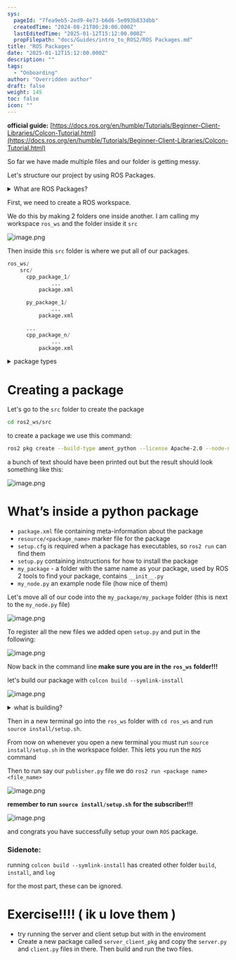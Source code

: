 ```yaml
---
sys:
  pageId: "7fea9eb5-2ed9-4e73-b6d6-5e093b833dbb"
  createdTime: "2024-08-21T00:28:00.000Z"
  lastEditedTime: "2025-01-12T15:12:00.000Z"
  propFilepath: "docs/Guides/intro_to_ROS2/ROS Packages.md"
title: "ROS Packages"
date: "2025-01-12T15:12:00.000Z"
description: ""
tags:
  - "Onboarding"
author: "Overridden author"
draft: false
weight: 145
toc: false
icon: ""
---
```


**official guide:** [https://docs.ros.org/en/humble/Tutorials/Beginner-Client-Libraries/Colcon-Tutorial.html](https://docs.ros.org/en/humble/Tutorials/Beginner-Client-Libraries/Colcon-Tutorial.html)

So far we have made multiple files and our folder is getting messy.

Let's structure our project by using ROS Packages.

<details>

<summary>What are ROS Packages?</summary>

ROS Packages are, as the name implies, packages of code that are highly sharable between ROS developers.

They consist of a folder, `package.xml` file, and source code

```python
      cpp_package_1/
		      ... imagine much code files here ..
          package.xml
```

</details>

First, we need to create a ROS workspace.

We do this by making 2 folders one inside another. I am calling my workspace `ros_ws` and the folder inside it `src`

![image.png](https://prod-files-secure.s3.us-west-2.amazonaws.com/d518164a-d88e-44d1-a4ee-3adb3bd8bce0/70706947-fd18-4537-a67b-e12946812d31/image.png?X-Amz-Algorithm=AWS4-HMAC-SHA256&X-Amz-Content-Sha256=UNSIGNED-PAYLOAD&X-Amz-Credential=ASIAZI2LB466VH65HCSY%2F20250226%2Fus-west-2%2Fs3%2Faws4_request&X-Amz-Date=20250226T003652Z&X-Amz-Expires=3600&X-Amz-Security-Token=IQoJb3JpZ2luX2VjEBkaCXVzLXdlc3QtMiJHMEUCIDLfrc92rtlWHkAl6uU%2Bd3BGX4YTRZZ%2B5W17xX53anjSAiEAwaHpS%2FoGtvQAKO5DZEK8UZADPVeVAvFrP%2F63HJAPAu0q%2FwMIURAAGgw2Mzc0MjMxODM4MDUiDGi7vspd7%2FS%2B8pBaOCrcAxBtcEcBGPjEkCHz7u8lQgjtwBRfS8K5iD6EdoUSXwNpJ52OYnJKlyXNUklPTAJE8avAejM%2F7wtlI2AeobRTbm%2FTSc%2BdyfTrcZeEcnrdv1VLE6iW4MakxUZOeNeS0t0R8L3VYsJ37rvBPw2I%2B9wbN0wOvVnZHOJ%2BojIq1Do%2BLWS7cCY3O2scGj1%2BvU5mbtmgmZvREKykF9NIbcJpV1tFMjIqL95ElxYk%2FMZRGH%2BjnrMXnOUmNk3a7Vqa7Ti90ZyR90hOOfqJ1F2zEP30AnQ0TG8WSuR32LuIJ%2BiJzCfGAuzA4Fp7j%2FWtM3i4frrehJaw3q3MKFED6WnKOkTQSOOZzq0RQtKlCKsvQFPFAc%2FSsCZoChXYIc4jMvjTAw3Of7uNO7yQIZwil5%2Bo3Fa%2BD69corbzBZh8OX1dEWC3NOkUm5vRkCJnrS3KUdaKEh6j6fddJKhapB10s5dlMiXetdYpF7763JAxZFSUnh0TPCVr8tduV2TJrnvIpx%2Bx0leZiP%2BgzCzQuYFeiQrWwHoOEb0BM4Xjv5mJS66VxusUDoqCaNhjrUOcTQkTZr%2BhmFlN%2BiSa03Tvs2%2FUjXb6DB41htVl64wK2CR3rAPLNo7qRuSxBTxhqSaSwgASRz0Pmnn1MKG9%2Bb0GOqUBdgn3q%2B7pdDlwVX8FGynOx70bZvD2aL9%2FncZpkkKLiceQmiu461QTTXgQLWHEdiQgZVhyiIP1DHaZnvR99NuFXdPdqowyrqcl0Ns8c8YuXTzKER%2F4gKKzXEog63rOU9qvMro4L9BC2gMkhbFvU3Uolx02LCjLBb6sJOd6CZEMM9wAZcv%2F2ow1IGzhTXL8PjHbdcMXq%2BGshEPUFXk2k1IP7H4WRXtK&X-Amz-Signature=e0dcf483358d9b90204cf0adeb8df4848a4cbea388fbb6ea78da8f942eff898e&X-Amz-SignedHeaders=host&x-id=GetObject)

Then inside this `src` folder is where we put all of our packages.

```python
ros_ws/
    src/
      cpp_package_1/
		      ...
          package.xml

      py_package_1/
		      ...
          package.xml

      ...
      cpp_package_n/
		      ...
          package.xml

```

<details>

<summary>package types</summary>

packages can be either `C++` or python.

the intern file structure is different for each but for this guide we will stick to creating python packages

</details>

# Creating a package

Let's go to the `src` folder to create the package

```bash
cd ros2_ws/src
```

to create a package we use this command:

```bash
ros2 pkg create --build-type ament_python --license Apache-2.0 --node-name my_node my_package
```

a bunch of text should have been printed out but the result should look something like this:

![image.png](https://prod-files-secure.s3.us-west-2.amazonaws.com/d518164a-d88e-44d1-a4ee-3adb3bd8bce0/e6cf1e3f-8512-4a3e-b131-079f800bf3e8/image.png?X-Amz-Algorithm=AWS4-HMAC-SHA256&X-Amz-Content-Sha256=UNSIGNED-PAYLOAD&X-Amz-Credential=ASIAZI2LB466VH65HCSY%2F20250226%2Fus-west-2%2Fs3%2Faws4_request&X-Amz-Date=20250226T003652Z&X-Amz-Expires=3600&X-Amz-Security-Token=IQoJb3JpZ2luX2VjEBkaCXVzLXdlc3QtMiJHMEUCIDLfrc92rtlWHkAl6uU%2Bd3BGX4YTRZZ%2B5W17xX53anjSAiEAwaHpS%2FoGtvQAKO5DZEK8UZADPVeVAvFrP%2F63HJAPAu0q%2FwMIURAAGgw2Mzc0MjMxODM4MDUiDGi7vspd7%2FS%2B8pBaOCrcAxBtcEcBGPjEkCHz7u8lQgjtwBRfS8K5iD6EdoUSXwNpJ52OYnJKlyXNUklPTAJE8avAejM%2F7wtlI2AeobRTbm%2FTSc%2BdyfTrcZeEcnrdv1VLE6iW4MakxUZOeNeS0t0R8L3VYsJ37rvBPw2I%2B9wbN0wOvVnZHOJ%2BojIq1Do%2BLWS7cCY3O2scGj1%2BvU5mbtmgmZvREKykF9NIbcJpV1tFMjIqL95ElxYk%2FMZRGH%2BjnrMXnOUmNk3a7Vqa7Ti90ZyR90hOOfqJ1F2zEP30AnQ0TG8WSuR32LuIJ%2BiJzCfGAuzA4Fp7j%2FWtM3i4frrehJaw3q3MKFED6WnKOkTQSOOZzq0RQtKlCKsvQFPFAc%2FSsCZoChXYIc4jMvjTAw3Of7uNO7yQIZwil5%2Bo3Fa%2BD69corbzBZh8OX1dEWC3NOkUm5vRkCJnrS3KUdaKEh6j6fddJKhapB10s5dlMiXetdYpF7763JAxZFSUnh0TPCVr8tduV2TJrnvIpx%2Bx0leZiP%2BgzCzQuYFeiQrWwHoOEb0BM4Xjv5mJS66VxusUDoqCaNhjrUOcTQkTZr%2BhmFlN%2BiSa03Tvs2%2FUjXb6DB41htVl64wK2CR3rAPLNo7qRuSxBTxhqSaSwgASRz0Pmnn1MKG9%2Bb0GOqUBdgn3q%2B7pdDlwVX8FGynOx70bZvD2aL9%2FncZpkkKLiceQmiu461QTTXgQLWHEdiQgZVhyiIP1DHaZnvR99NuFXdPdqowyrqcl0Ns8c8YuXTzKER%2F4gKKzXEog63rOU9qvMro4L9BC2gMkhbFvU3Uolx02LCjLBb6sJOd6CZEMM9wAZcv%2F2ow1IGzhTXL8PjHbdcMXq%2BGshEPUFXk2k1IP7H4WRXtK&X-Amz-Signature=c0b53837dd2c73746470b7afccfa7294d51879c605043013c5b9fdc27de4fec9&X-Amz-SignedHeaders=host&x-id=GetObject)

# What’s inside a python package

- `package.xml` file containing meta-information about the package
- `resource/<package_name>` marker file for the package
- `setup.cfg` is required when a package has executables, so `ros2 run` can find them
- `setup.py` containing instructions for how to install the package
- `my_package` - a folder with the same name as your package, used by ROS 2 tools to find your package, contains `__init__.py`
- `my_node.py` an example node file (how nice of them)

Let's move all of our code into the `my_package/my_package` folder (this is next to the `my_node.py` file)

![image.png](https://prod-files-secure.s3.us-west-2.amazonaws.com/d518164a-d88e-44d1-a4ee-3adb3bd8bce0/9ce58f11-0da9-4d3e-b86d-506a9685d378/image.png?X-Amz-Algorithm=AWS4-HMAC-SHA256&X-Amz-Content-Sha256=UNSIGNED-PAYLOAD&X-Amz-Credential=ASIAZI2LB466VH65HCSY%2F20250226%2Fus-west-2%2Fs3%2Faws4_request&X-Amz-Date=20250226T003652Z&X-Amz-Expires=3600&X-Amz-Security-Token=IQoJb3JpZ2luX2VjEBkaCXVzLXdlc3QtMiJHMEUCIDLfrc92rtlWHkAl6uU%2Bd3BGX4YTRZZ%2B5W17xX53anjSAiEAwaHpS%2FoGtvQAKO5DZEK8UZADPVeVAvFrP%2F63HJAPAu0q%2FwMIURAAGgw2Mzc0MjMxODM4MDUiDGi7vspd7%2FS%2B8pBaOCrcAxBtcEcBGPjEkCHz7u8lQgjtwBRfS8K5iD6EdoUSXwNpJ52OYnJKlyXNUklPTAJE8avAejM%2F7wtlI2AeobRTbm%2FTSc%2BdyfTrcZeEcnrdv1VLE6iW4MakxUZOeNeS0t0R8L3VYsJ37rvBPw2I%2B9wbN0wOvVnZHOJ%2BojIq1Do%2BLWS7cCY3O2scGj1%2BvU5mbtmgmZvREKykF9NIbcJpV1tFMjIqL95ElxYk%2FMZRGH%2BjnrMXnOUmNk3a7Vqa7Ti90ZyR90hOOfqJ1F2zEP30AnQ0TG8WSuR32LuIJ%2BiJzCfGAuzA4Fp7j%2FWtM3i4frrehJaw3q3MKFED6WnKOkTQSOOZzq0RQtKlCKsvQFPFAc%2FSsCZoChXYIc4jMvjTAw3Of7uNO7yQIZwil5%2Bo3Fa%2BD69corbzBZh8OX1dEWC3NOkUm5vRkCJnrS3KUdaKEh6j6fddJKhapB10s5dlMiXetdYpF7763JAxZFSUnh0TPCVr8tduV2TJrnvIpx%2Bx0leZiP%2BgzCzQuYFeiQrWwHoOEb0BM4Xjv5mJS66VxusUDoqCaNhjrUOcTQkTZr%2BhmFlN%2BiSa03Tvs2%2FUjXb6DB41htVl64wK2CR3rAPLNo7qRuSxBTxhqSaSwgASRz0Pmnn1MKG9%2Bb0GOqUBdgn3q%2B7pdDlwVX8FGynOx70bZvD2aL9%2FncZpkkKLiceQmiu461QTTXgQLWHEdiQgZVhyiIP1DHaZnvR99NuFXdPdqowyrqcl0Ns8c8YuXTzKER%2F4gKKzXEog63rOU9qvMro4L9BC2gMkhbFvU3Uolx02LCjLBb6sJOd6CZEMM9wAZcv%2F2ow1IGzhTXL8PjHbdcMXq%2BGshEPUFXk2k1IP7H4WRXtK&X-Amz-Signature=cd00eb7ebba6d5ff35aff3937c911b989c4a1c154ffcb6d724f3aed7ee85c3bd&X-Amz-SignedHeaders=host&x-id=GetObject)

To register all the new files we added open `setup.py` and put in the following:

![image.png](https://prod-files-secure.s3.us-west-2.amazonaws.com/d518164a-d88e-44d1-a4ee-3adb3bd8bce0/1cd7c262-4cae-4496-9d75-c178537d24a2/image.png?X-Amz-Algorithm=AWS4-HMAC-SHA256&X-Amz-Content-Sha256=UNSIGNED-PAYLOAD&X-Amz-Credential=ASIAZI2LB466VH65HCSY%2F20250226%2Fus-west-2%2Fs3%2Faws4_request&X-Amz-Date=20250226T003652Z&X-Amz-Expires=3600&X-Amz-Security-Token=IQoJb3JpZ2luX2VjEBkaCXVzLXdlc3QtMiJHMEUCIDLfrc92rtlWHkAl6uU%2Bd3BGX4YTRZZ%2B5W17xX53anjSAiEAwaHpS%2FoGtvQAKO5DZEK8UZADPVeVAvFrP%2F63HJAPAu0q%2FwMIURAAGgw2Mzc0MjMxODM4MDUiDGi7vspd7%2FS%2B8pBaOCrcAxBtcEcBGPjEkCHz7u8lQgjtwBRfS8K5iD6EdoUSXwNpJ52OYnJKlyXNUklPTAJE8avAejM%2F7wtlI2AeobRTbm%2FTSc%2BdyfTrcZeEcnrdv1VLE6iW4MakxUZOeNeS0t0R8L3VYsJ37rvBPw2I%2B9wbN0wOvVnZHOJ%2BojIq1Do%2BLWS7cCY3O2scGj1%2BvU5mbtmgmZvREKykF9NIbcJpV1tFMjIqL95ElxYk%2FMZRGH%2BjnrMXnOUmNk3a7Vqa7Ti90ZyR90hOOfqJ1F2zEP30AnQ0TG8WSuR32LuIJ%2BiJzCfGAuzA4Fp7j%2FWtM3i4frrehJaw3q3MKFED6WnKOkTQSOOZzq0RQtKlCKsvQFPFAc%2FSsCZoChXYIc4jMvjTAw3Of7uNO7yQIZwil5%2Bo3Fa%2BD69corbzBZh8OX1dEWC3NOkUm5vRkCJnrS3KUdaKEh6j6fddJKhapB10s5dlMiXetdYpF7763JAxZFSUnh0TPCVr8tduV2TJrnvIpx%2Bx0leZiP%2BgzCzQuYFeiQrWwHoOEb0BM4Xjv5mJS66VxusUDoqCaNhjrUOcTQkTZr%2BhmFlN%2BiSa03Tvs2%2FUjXb6DB41htVl64wK2CR3rAPLNo7qRuSxBTxhqSaSwgASRz0Pmnn1MKG9%2Bb0GOqUBdgn3q%2B7pdDlwVX8FGynOx70bZvD2aL9%2FncZpkkKLiceQmiu461QTTXgQLWHEdiQgZVhyiIP1DHaZnvR99NuFXdPdqowyrqcl0Ns8c8YuXTzKER%2F4gKKzXEog63rOU9qvMro4L9BC2gMkhbFvU3Uolx02LCjLBb6sJOd6CZEMM9wAZcv%2F2ow1IGzhTXL8PjHbdcMXq%2BGshEPUFXk2k1IP7H4WRXtK&X-Amz-Signature=48d16c99b6555b6197efc3c3fd2fa4b455e783758c06974bab28563caaa0bc53&X-Amz-SignedHeaders=host&x-id=GetObject)

Now back in the command line **make sure you are in the** **`ros_ws`** **folder!!!**

let's build our package with `colcon build --symlink-install`

![image.png](https://prod-files-secure.s3.us-west-2.amazonaws.com/d518164a-d88e-44d1-a4ee-3adb3bd8bce0/2f2a0d27-b173-48fd-b189-5f5c0ce65619/image.png?X-Amz-Algorithm=AWS4-HMAC-SHA256&X-Amz-Content-Sha256=UNSIGNED-PAYLOAD&X-Amz-Credential=ASIAZI2LB466VH65HCSY%2F20250226%2Fus-west-2%2Fs3%2Faws4_request&X-Amz-Date=20250226T003652Z&X-Amz-Expires=3600&X-Amz-Security-Token=IQoJb3JpZ2luX2VjEBkaCXVzLXdlc3QtMiJHMEUCIDLfrc92rtlWHkAl6uU%2Bd3BGX4YTRZZ%2B5W17xX53anjSAiEAwaHpS%2FoGtvQAKO5DZEK8UZADPVeVAvFrP%2F63HJAPAu0q%2FwMIURAAGgw2Mzc0MjMxODM4MDUiDGi7vspd7%2FS%2B8pBaOCrcAxBtcEcBGPjEkCHz7u8lQgjtwBRfS8K5iD6EdoUSXwNpJ52OYnJKlyXNUklPTAJE8avAejM%2F7wtlI2AeobRTbm%2FTSc%2BdyfTrcZeEcnrdv1VLE6iW4MakxUZOeNeS0t0R8L3VYsJ37rvBPw2I%2B9wbN0wOvVnZHOJ%2BojIq1Do%2BLWS7cCY3O2scGj1%2BvU5mbtmgmZvREKykF9NIbcJpV1tFMjIqL95ElxYk%2FMZRGH%2BjnrMXnOUmNk3a7Vqa7Ti90ZyR90hOOfqJ1F2zEP30AnQ0TG8WSuR32LuIJ%2BiJzCfGAuzA4Fp7j%2FWtM3i4frrehJaw3q3MKFED6WnKOkTQSOOZzq0RQtKlCKsvQFPFAc%2FSsCZoChXYIc4jMvjTAw3Of7uNO7yQIZwil5%2Bo3Fa%2BD69corbzBZh8OX1dEWC3NOkUm5vRkCJnrS3KUdaKEh6j6fddJKhapB10s5dlMiXetdYpF7763JAxZFSUnh0TPCVr8tduV2TJrnvIpx%2Bx0leZiP%2BgzCzQuYFeiQrWwHoOEb0BM4Xjv5mJS66VxusUDoqCaNhjrUOcTQkTZr%2BhmFlN%2BiSa03Tvs2%2FUjXb6DB41htVl64wK2CR3rAPLNo7qRuSxBTxhqSaSwgASRz0Pmnn1MKG9%2Bb0GOqUBdgn3q%2B7pdDlwVX8FGynOx70bZvD2aL9%2FncZpkkKLiceQmiu461QTTXgQLWHEdiQgZVhyiIP1DHaZnvR99NuFXdPdqowyrqcl0Ns8c8YuXTzKER%2F4gKKzXEog63rOU9qvMro4L9BC2gMkhbFvU3Uolx02LCjLBb6sJOd6CZEMM9wAZcv%2F2ow1IGzhTXL8PjHbdcMXq%2BGshEPUFXk2k1IP7H4WRXtK&X-Amz-Signature=b1136a43622cf76e495a686e5f599f10650c471714e35bd6d127faa664943954&X-Amz-SignedHeaders=host&x-id=GetObject)

<details>

<summary>what is building?</summary>

if you are a CS major at Rose-Hulman you will learn the answer to this in CSSE132

but TLDR; is it combines all the code files into one program that can be run easily 

</details>

Then in a new terminal go into the `ros_ws` folder with `cd ros_ws` and run `source install/setup.sh`. 

From now on whenever you open a new terminal you must run `source install/setup.sh` in the workspace folder. This lets you run the `ROS` command

Then to run say our `publisher.py` file we do `ros2 run <package name> <file_name>`

![image.png](https://prod-files-secure.s3.us-west-2.amazonaws.com/d518164a-d88e-44d1-a4ee-3adb3bd8bce0/4f4b1219-3a44-4632-aa0a-ce3471699f59/image.png?X-Amz-Algorithm=AWS4-HMAC-SHA256&X-Amz-Content-Sha256=UNSIGNED-PAYLOAD&X-Amz-Credential=ASIAZI2LB466VH65HCSY%2F20250226%2Fus-west-2%2Fs3%2Faws4_request&X-Amz-Date=20250226T003652Z&X-Amz-Expires=3600&X-Amz-Security-Token=IQoJb3JpZ2luX2VjEBkaCXVzLXdlc3QtMiJHMEUCIDLfrc92rtlWHkAl6uU%2Bd3BGX4YTRZZ%2B5W17xX53anjSAiEAwaHpS%2FoGtvQAKO5DZEK8UZADPVeVAvFrP%2F63HJAPAu0q%2FwMIURAAGgw2Mzc0MjMxODM4MDUiDGi7vspd7%2FS%2B8pBaOCrcAxBtcEcBGPjEkCHz7u8lQgjtwBRfS8K5iD6EdoUSXwNpJ52OYnJKlyXNUklPTAJE8avAejM%2F7wtlI2AeobRTbm%2FTSc%2BdyfTrcZeEcnrdv1VLE6iW4MakxUZOeNeS0t0R8L3VYsJ37rvBPw2I%2B9wbN0wOvVnZHOJ%2BojIq1Do%2BLWS7cCY3O2scGj1%2BvU5mbtmgmZvREKykF9NIbcJpV1tFMjIqL95ElxYk%2FMZRGH%2BjnrMXnOUmNk3a7Vqa7Ti90ZyR90hOOfqJ1F2zEP30AnQ0TG8WSuR32LuIJ%2BiJzCfGAuzA4Fp7j%2FWtM3i4frrehJaw3q3MKFED6WnKOkTQSOOZzq0RQtKlCKsvQFPFAc%2FSsCZoChXYIc4jMvjTAw3Of7uNO7yQIZwil5%2Bo3Fa%2BD69corbzBZh8OX1dEWC3NOkUm5vRkCJnrS3KUdaKEh6j6fddJKhapB10s5dlMiXetdYpF7763JAxZFSUnh0TPCVr8tduV2TJrnvIpx%2Bx0leZiP%2BgzCzQuYFeiQrWwHoOEb0BM4Xjv5mJS66VxusUDoqCaNhjrUOcTQkTZr%2BhmFlN%2BiSa03Tvs2%2FUjXb6DB41htVl64wK2CR3rAPLNo7qRuSxBTxhqSaSwgASRz0Pmnn1MKG9%2Bb0GOqUBdgn3q%2B7pdDlwVX8FGynOx70bZvD2aL9%2FncZpkkKLiceQmiu461QTTXgQLWHEdiQgZVhyiIP1DHaZnvR99NuFXdPdqowyrqcl0Ns8c8YuXTzKER%2F4gKKzXEog63rOU9qvMro4L9BC2gMkhbFvU3Uolx02LCjLBb6sJOd6CZEMM9wAZcv%2F2ow1IGzhTXL8PjHbdcMXq%2BGshEPUFXk2k1IP7H4WRXtK&X-Amz-Signature=d3851820acc375af661d1808fba075d99a71d5038050515094cc4506b55d419c&X-Amz-SignedHeaders=host&x-id=GetObject)

**remember to run** **`source install/setup.sh`** **for the subscriber!!!**

![image.png](https://prod-files-secure.s3.us-west-2.amazonaws.com/d518164a-d88e-44d1-a4ee-3adb3bd8bce0/02121119-dad4-49ec-8356-c956108b4243/image.png?X-Amz-Algorithm=AWS4-HMAC-SHA256&X-Amz-Content-Sha256=UNSIGNED-PAYLOAD&X-Amz-Credential=ASIAZI2LB466VH65HCSY%2F20250226%2Fus-west-2%2Fs3%2Faws4_request&X-Amz-Date=20250226T003652Z&X-Amz-Expires=3600&X-Amz-Security-Token=IQoJb3JpZ2luX2VjEBkaCXVzLXdlc3QtMiJHMEUCIDLfrc92rtlWHkAl6uU%2Bd3BGX4YTRZZ%2B5W17xX53anjSAiEAwaHpS%2FoGtvQAKO5DZEK8UZADPVeVAvFrP%2F63HJAPAu0q%2FwMIURAAGgw2Mzc0MjMxODM4MDUiDGi7vspd7%2FS%2B8pBaOCrcAxBtcEcBGPjEkCHz7u8lQgjtwBRfS8K5iD6EdoUSXwNpJ52OYnJKlyXNUklPTAJE8avAejM%2F7wtlI2AeobRTbm%2FTSc%2BdyfTrcZeEcnrdv1VLE6iW4MakxUZOeNeS0t0R8L3VYsJ37rvBPw2I%2B9wbN0wOvVnZHOJ%2BojIq1Do%2BLWS7cCY3O2scGj1%2BvU5mbtmgmZvREKykF9NIbcJpV1tFMjIqL95ElxYk%2FMZRGH%2BjnrMXnOUmNk3a7Vqa7Ti90ZyR90hOOfqJ1F2zEP30AnQ0TG8WSuR32LuIJ%2BiJzCfGAuzA4Fp7j%2FWtM3i4frrehJaw3q3MKFED6WnKOkTQSOOZzq0RQtKlCKsvQFPFAc%2FSsCZoChXYIc4jMvjTAw3Of7uNO7yQIZwil5%2Bo3Fa%2BD69corbzBZh8OX1dEWC3NOkUm5vRkCJnrS3KUdaKEh6j6fddJKhapB10s5dlMiXetdYpF7763JAxZFSUnh0TPCVr8tduV2TJrnvIpx%2Bx0leZiP%2BgzCzQuYFeiQrWwHoOEb0BM4Xjv5mJS66VxusUDoqCaNhjrUOcTQkTZr%2BhmFlN%2BiSa03Tvs2%2FUjXb6DB41htVl64wK2CR3rAPLNo7qRuSxBTxhqSaSwgASRz0Pmnn1MKG9%2Bb0GOqUBdgn3q%2B7pdDlwVX8FGynOx70bZvD2aL9%2FncZpkkKLiceQmiu461QTTXgQLWHEdiQgZVhyiIP1DHaZnvR99NuFXdPdqowyrqcl0Ns8c8YuXTzKER%2F4gKKzXEog63rOU9qvMro4L9BC2gMkhbFvU3Uolx02LCjLBb6sJOd6CZEMM9wAZcv%2F2ow1IGzhTXL8PjHbdcMXq%2BGshEPUFXk2k1IP7H4WRXtK&X-Amz-Signature=b53e5f36453446960f8e09d23eb331cae082a768bf6c0e103d1d67cc7aaf8b72&X-Amz-SignedHeaders=host&x-id=GetObject)

and congrats you have successfully setup your own `ROS` package.

### Sidenote:

running `colcon build --symlink-install` has created other folder `build`, `install`, and `log`

for the most part, these can be ignored.

# Exercise!!!! ( ik u love them )

- try running the server and client setup but with in the enviroment
- Create a new package called `server_client_pkg` and copy the `server.py` and `client.py` files in there. Then build and run the two files.
